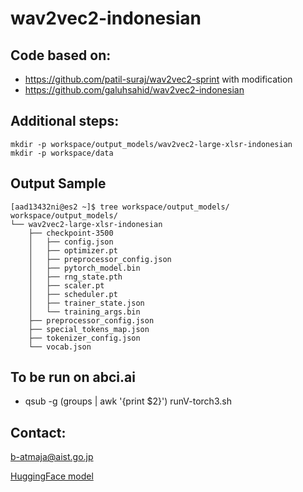 # wav2vec2-indonesian

## Code based on:  
- https://github.com/patil-suraj/wav2vec2-sprint with modification
- https://github.com/galuhsahid/wav2vec2-indonesian

## Additional steps:  
~~~
mkdir -p workspace/output_models/wav2vec2-large-xlsr-indonesian
mkdir -p workspace/data

~~~

## Output Sample
~~~
[aad13432ni@es2 ~]$ tree workspace/output_models/
workspace/output_models/
└── wav2vec2-large-xlsr-indonesian
    ├── checkpoint-3500
    │   ├── config.json
    │   ├── optimizer.pt
    │   ├── preprocessor_config.json
    │   ├── pytorch_model.bin
    │   ├── rng_state.pth
    │   ├── scaler.pt
    │   ├── scheduler.pt
    │   ├── trainer_state.json
    │   └── training_args.bin
    ├── preprocessor_config.json
    ├── special_tokens_map.json
    ├── tokenizer_config.json
    └── vocab.json
~~~

## To be run on abci.ai
- qsub -g (groups | awk '{print $2}') runV-torch3.sh

## Contact:  
b-atmaja@aist.go.jp 

[HuggingFace model](https://huggingface.co/Bagus/wav2vec2-large-xlsr-bahasa-indonesia)
